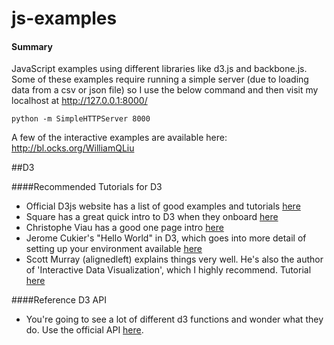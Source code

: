 js-examples
===========

<h4>Summary</h4>

JavaScript examples using different libraries like d3.js and backbone.js.  Some of these examples require running a simple server (due to loading data from a csv or json file) so I use the below command and then visit my localhost at http://127.0.0.1:8000/

    python -m SimpleHTTPServer 8000

A few of the interactive examples are available here: http://bl.ocks.org/WilliamQLiu

##D3

####Recommended Tutorials for D3

 - Official D3js website has a list of good examples and tutorials [here][1]
 - Square has a great quick intro to D3 when they onboard [here][2]
 - Christophe Viau has a good one page intro [here][3]
 - Jerome Cukier's "Hello World" in D3, which goes into more detail of setting up your environment available [here][4]
 - Scott Murray (alignedleft) explains things very well.  He's also the author of 'Interactive Data Visualization', which I highly recommend.  Tutorial [here][5]

####Reference D3 API

 - You're going to see a lot of different d3 functions and wonder what they do.  Use the official API [here][6].

  [1]: https://github.com/mbostock/d3/wiki/Tutorials
  [2]: http://square.github.io/intro-to-d3/
  [3]: http://christopheviau.com/d3_tutorial/
  [4]: http://www.jeromecukier.net/blog/2012/09/04/getting-to-hello-world-with-d3/
  [5]: http://alignedleft.com/tutorials/d3/
  [6]: https://github.com/mbostock/d3/wiki/API-Reference
